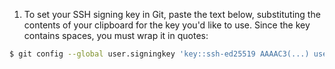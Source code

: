 1. To set your SSH signing key in Git, paste the text below, substituting the contents of your clipboard for the key you'd like to use. Since the key contains spaces, you must wrap it in quotes:
  ```bash
  $ git config --global user.signingkey 'key::ssh-ed25519 AAAAC3(...) user@example.com'
  ```
